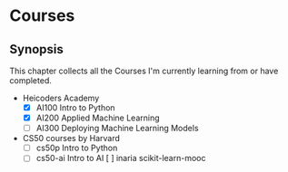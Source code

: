 # Courses

## Synopsis

This chapter collects all the Courses I'm currently learning from or have completed.

- Heicoders Academy
  - [x] AI100 Intro to Python
  - [x] AI200 Applied Machine Learning
  - [ ] AI300 Deploying Machine Learning Models
-  CS50 courses by Harvard 
    - [ ] cs50p Intro to Python
    - [ ] cs50-ai Intro to AI 
[ ] inaria scikit-learn-mooc